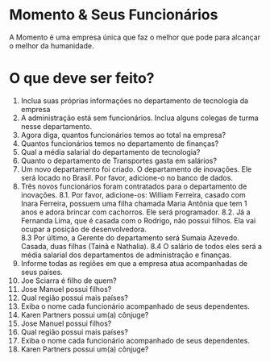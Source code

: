 # Momento & Seus Funcionários
A Momento é uma empresa única que faz o melhor que pode para alcançar o melhor da humanidade. 

# O que deve ser feito?
1. Inclua suas próprias informações no departamento de tecnologia da empresa
2. A administração está sem funcionários. Inclua alguns colegas de turma nesse departamento. 
3. Agora diga, quantos funcionários temos ao total na empresa?
4. Quantos funcionários temos no departamento de finanças?
5. Qual a média salarial do departamento de tecnologia?
6. Quanto o departamento de Transportes gasta em salários?
7. Um novo departamento foi criado. O departamento de inovações. Ele será locado no Brasil. Por favor, adicione-o no banco de dados.
8. Três novos funcionários foram contratados para o departamento de inovações. 
  8.1. Por favor, adicione-os: William Ferreira, casado com Inara Ferreira, possuem uma filha chamada Maria Antônia que tem 1 anos e adora brincar com cachorros. Ele será programador.
  8.2. Já a Fernanda Lima, que é casada com o Rodrigo, não possui filhos. Ela vai ocupar a posição de desenvolvedora.  
  8.3 Por último, a Gerente do departamento será Sumaia Azevedo. Casada, duas filhas (Tainã e Nathalia).
  8.4 O salário de todos eles será a média salarial dos departamentos de administração e finanças.
9. Informe todas as regiões em que a empresa atua acompanhadas de seus países.
10. Joe Sciarra é filho de quem?
11. Jose Manuel possui filhos?
12. Qual região possui mais países?
13. Exiba o nome cada funcionário acompanhado de seus dependentes.
14. Karen Partners possui um(a) cônjuge?
15. Jose Manuel possui filhos?
16. Qual região possui mais países?
17. Exiba o nome cada funcionário acompanhado de seus dependentes.
18. Karen Partners possui um(a) cônjuge?

